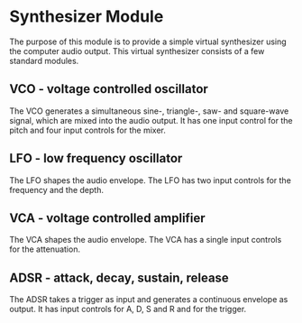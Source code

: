 # Synthesizer Module

The purpose of this module is to provide a simple virtual synthesizer using the computer audio output. This virtual synthesizer consists of a few standard modules.

## VCO - voltage controlled oscillator

The VCO generates a simultaneous sine-, triangle-, saw- and square-wave signal, which are mixed into the audio output. It has one input control for the pitch and four input controls for the mixer.

## LFO - low frequency oscillator

The LFO shapes the audio envelope. The LFO has two input controls for the frequency and the depth.

## VCA - voltage controlled amplifier

The VCA shapes the audio envelope. The VCA has a single input controls for the attenuation.

## ADSR - attack, decay, sustain, release

The ADSR takes a trigger as input and generates a continuous envelope as output. It has input controls for A, D, S and R and for the trigger.
